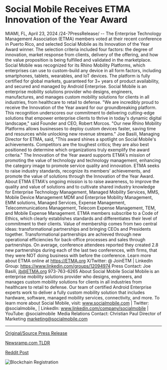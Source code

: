 # Social Mobile Receives ETMA Innovation of the Year Award

MIAMI, FL, April 23, 2024 /24-7PressRelease/ -- The Enterprise Technology Management Association (ETMA) members voted at their recent conference in Puerto Rico, and selected Social Mobile as its Innovation of the Year Award winner. The selection criteria included four factors: the degree of innovation, market response from clients, delivery of the offering, and how the value proposition is being fulfilled and validated in the marketplace.  Social Mobile was recognized for its Rhino Mobility Platforms, which enterprises can use to custom-build any device in all form factors, including smartphones, tablets, wearables, and IoT devices. The platform is fully certified for global markets, guaranteed for 3+ years of product availability, and secured and managed by Android Enterprise. Social Mobile is an enterprise mobility solutions provider who designs, engineers, manufactures, and manages custom mobility solutions for clients in all industries, from healthcare to retail to defense.  "We are incredibly proud to receive the Innovation of the Year award for our groundbreaking platform. This recognition underscores our commitment to delivering cutting-edge solutions that empower enterprise clients to thrive in today's dynamic digital landscape," said Founder and CEO, Robert Morcos. "Our new Rhino Mobility Platforms allows businesses to deploy custom devices faster, saving time and resources while unlocking new revenue streams."  Joe Basili, Managing Director for ETMA, said, "This award shines a spotlight on Social Mobile's achievements. Competitors are the toughest critics; they are also best positioned to determine which organizations truly exemplify the award criteria." The Innovation of the Year award supports ETMA's mission of promoting the value of technology and technology management, enhancing the category image to promote service quality and innovation. ETMA seeks to raise industry standards, recognize its members' achievements, and promote the value of solutions through the Innovation of the Year Award.  About ETMA ETMA's ongoing mission is to raise awareness, to improve the quality and value of solutions and to cultivate shared industry knowledge for Enterprise Technology Management, Managed Mobility Services, MMS, Mobile Device Management MDM and Enterprise Mobility Management, EMM solutions, Managed Services, Expense Management, Telecommunications Management, Telecom Expense Management, TEM, and Mobile Expense Management. ETMA members subscribe to a Code of Ethics, which clearly establishes standards and differentiates their level of commitment to their clients. Value of membership comes from two central ideas: transformational partnerships and bringing CEOs and Presidents together. Transformational partnerships are achieved through new operational efficiencies for back-office processes and sales through partnerships. On average, conference attendees reported they created 2.8 new partnerships during each of the last two conferences, with firms, that they were NOT doing business with before the conference.  Learn more about ETMA online at https://ETMA.org  X/Twitter: @ JoinETM | LinkedIn Group: https://www.linkedin.com/groups/12094974 Press Contact: Joe Basili, jb@ETMA.org 973-763-6265  About Social Mobile  Social Mobile is an enterprise mobility solutions provider who designs, engineers, and manages custom mobility solutions for clients in all industries from healthcare to retail to defense. Our team of certified Android Enterprise experts work to deliver a fully custom mobility solution that includes hardware, software, managed mobility services, connectivity, and more.  To learn more about Social Mobile, visit: www.socialmobile.com | Twitter: @socialmobile_ | LinkedIn: www.linkedin.com/company/socialmobile | YouTube: @socialmobile   Media Relations Contact: Christian Paul Director of Marketing marketing@socialmobile.com 

---

[Original/Source Press Release](https://www.24-7pressrelease.com/press-release/510180/social-mobile-receives-etma-innovation-of-the-year-award)
                    

[Newsramp.com TLDR](None) 



[Reddit Post](https://www.reddit.com/r/AwardsAndRecognition/comments/1cayb16/social_mobile_wins_innovation_of_the_year_award/) 



![Blockchain Registration](https://cdn.newsramp.app/24-7PressRelease/qrcode/244/23/file5uwN.webp)